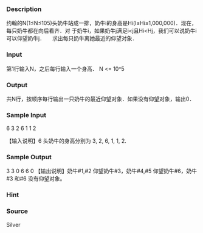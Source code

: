 
### Description

约翰的N(1≤N≤105)头奶牛站成一排，奶牛i的身高是Hi(l≤Hi≤1,000,000)．现在，每只奶牛都在向后看齐．对
于奶牛i，如果奶牛j满足i<j且Hi<Hj，我们可以说奶牛i可以仰望奶牛j．    
求出每只奶牛离她最近的仰望对象．

### Input
第1行输入N，之后每行输入一个身高．
N <= 10^5
### Output
共N行，按顺序每行输出一只奶牛的最近仰望对象．如果没有仰望对象，输出0．
### Sample Input
6
3
2
6
1
1
2

【输入说明】6 头奶牛的身高分别为 3, 2, 6, 1, 1, 2.
### Sample Output
3
3
0
6
6
0
【输出说明】奶牛#1,#2 仰望奶牛#3，奶牛#4,#5 仰望奶牛#6，奶牛#3 和#6 没有仰望对象。
### Hint

### Source
Silver
